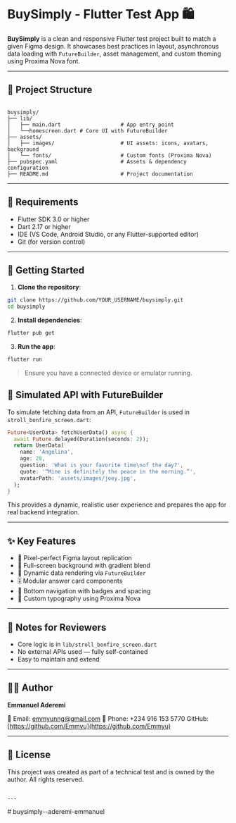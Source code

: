 
# BuySimply - Flutter Test App 🛍️

**BuySimply** is a clean and responsive Flutter test project built to match a given Figma design. It showcases best practices in layout, asynchronous data loading with `FutureBuilder`, asset management, and custom theming using Proxima Nova font.

---

## 📁 Project Structure

```

buysimply/
├── lib/
│   ├── main.dart                   # App entry point
│   └──homescreen.dart # Core UI with FutureBuilder
├── assets/
│   ├── images/                     # UI assets: icons, avatars, background
│   └── fonts/                      # Custom fonts (Proxima Nova)
├── pubspec.yaml                    # Assets & dependency configuration
├── README.md                       # Project documentation

````

---

## 🧰 Requirements

- Flutter SDK 3.0 or higher
- Dart 2.17 or higher
- IDE (VS Code, Android Studio, or any Flutter-supported editor)
- Git (for version control)

---

## 🚀 Getting Started

1. **Clone the repository**:
```bash
git clone https://github.com/YOUR_USERNAME/buysimply.git
cd buysimply
````

2. **Install dependencies**:

```bash
flutter pub get
```

3. **Run the app**:

```bash
flutter run
```

> Ensure you have a connected device or emulator running.



## 🔄 Simulated API with FutureBuilder

To simulate fetching data from an API, `FutureBuilder` is used in `stroll_bonfire_screen.dart`:

```dart
Future<UserData> fetchUserData() async {
  await Future.delayed(Duration(seconds: 2));
  return UserData(
    name: 'Angelina',
    age: 28,
    question: 'What is your favorite time\nof the day?',
    quote: '“Mine is definitely the peace in the morning.”',
    avatarPath: 'assets/images/joey.jpg',
  );
}
```

This provides a dynamic, realistic user experience and prepares the app for real backend integration.

---

## ✨ Key Features

* 🎯 Pixel-perfect Figma layout replication
* 🌄 Full-screen background with gradient blend
* 🧠 Dynamic data rendering via `FutureBuilder`
* 🎚️ Modular answer card components
* 🧭 Bottom navigation with badges and spacing
* 💬 Custom typography using Proxima Nova

---

## 📌 Notes for Reviewers

* Core logic is in `lib/stroll_bonfire_screen.dart`
* No external APIs used — fully self-contained
* Easy to maintain and extend

---

## 👨‍💻 Author

**Emmanuel Aderemi**

📧 Email: [emmyunng@gmail.com](mailto:emmyunng@gmail.com)
📱 Phone: +234 916 153 5770
GitHub: [https://github.com/Emmyu](https://github.com/Emmyu)

---

## 📃 License

This project was created as part of a technical test and is owned by the author. All rights reserved.

```

---

```
#   b u y s i m p l y - - a d e r e m i - e m m a n u e l  
 